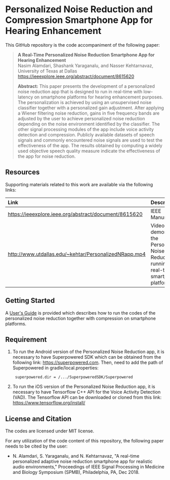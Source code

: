# Personalized Noise Reduction and Compression Smartphone App for Hearing Enhancement

This GitHub repository is the code accompaniment of the following paper:
> **A Real-Time Personalized Noise Reduction Smartphone App for Hearing Enhancement**<br>
> Nasim Alamdari, Shashank Yaraganalu, and Nasser Kehtarnavaz, University of Texas at Dallas<br>
> https://ieeexplore.ieee.org/abstract/document/8615620<br>
>
> **Abstract:** This paper presents the development of a personalized noise reduction app that is designed to run in real-time with low-latency on smartphone platforms for hearing enhancement purposes. The personalization is achieved by using an unsupervised noise classifier together with a personalized gain adjustment. After applying a Wiener filtering noise reduction, gains in five frequency bands are adjusted by the user to achieve personalized noise reduction depending on the noise environment identified by the classifier. The other signal processing modules of the app include voice activity detection and compression. Publicly available datasets of speech signals and commonly encountered noise signals are used to test the effectiveness of the app. The results obtained by computing a widely used objective speech quality measure indicate the effectiveness of the app for noise reduction.

## Resources

Supporting materials related to this work are available via the following links:

|**Link**|Description
|:-------|:----------
|https://ieeexplore.ieee.org/abstract/document/8615620| IEEE Manuscript
|http://www.utdallas.edu/~kehtar/PersonalizedNRapp.mp4| Videoclip demonstrating the Personalized Noise Reduction app running in real-time on smartphone platforms


## Getting Started

A [User's Guide](Users-Guide-PersonalizedNoiseReduction.pdf) is provided which describes how to run the codes of the personalized noise reduction together with compression on smartphone platforms.

## Requirement
1. To run the Android version of the Personalized Noise Reduction app, it is necessary to have Superpowered SDK which can be obtained from the following link: https://superpowered.com.
Then, need to add the path of Superpowered in gradle/local.properties:
    
        superpowered.dir = /.../SuperpoweredSDK/Superpowered

2. To run the iOS version of the Personalized Noise Reduction app, it is necessary to have Tensorflow C++ API for the Voice Activity Detection (VAD). The Tensorflow API can be downloaded or cloned from this link: https://www.tensorflow.org/install/

## License and Citation
The codes are licensed under MIT license.

For any utilization of the code content of this repository, the following paper needs to be cited by the user:

- N. Alamdari, S. Yaraganalu, and N. Kehtarnavaz, "A real-time personalized adaptive noise reduction smartphone app for realistic audio environments," Proceedings of IEEE Signal Processing in Medicine and Biology Symposium (SPMB), Philadelphia, PA, Dec 2018.

